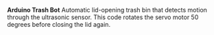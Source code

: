 **Arduino Trash Bot**
Automatic lid-opening trash bin that detects motion through the ultrasonic sensor. This code rotates the servo motor 50 degrees before closing the lid again.
